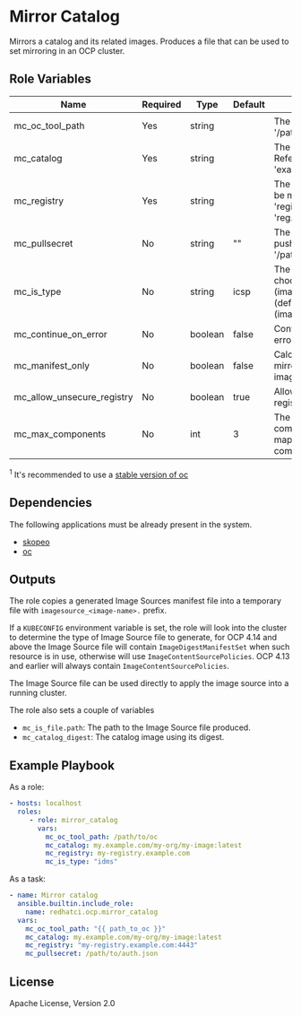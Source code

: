 # Mirror Catalog

Mirrors a catalog and its related images. Produces a file that can be used to set mirroring in an OCP cluster.

## Role Variables

Name                       | Required | Type    | Default | Description
-------------------------- | -------- | ------- | ------- | -----------
mc_oc_tool_path            | Yes      | string  |         | The path to the oc<sup>1</sup> binary, e.g. '/path/to/oc'
mc_catalog                 | Yes      | string  |         | The Fully Qualified Artifact Reference, e.g. 'example.com/namespace/web:v1.0'
mc_registry                | Yes      | string  |         | The registry where the catalog will be mirrored, e.g. 'registry.example.com' or 'reg.example.com:4443'
mc_pullsecret              | No       | string  | ""      | The credential file to pull and/or push the images, e.g. '/path/to/pullsecret.json'
mc_is_type                 | No       | string  | icsp    | The type of image source to use, choose between icsp (imageContentsourcePolicy) (default) or idms (imageDigestMirrorSet).
mc_continue_on_error       | No       | boolean | false   | Continue even if there if there are errors during mirroring
mc_manifest_only           | No       | boolean | false   | Calculate the manifests required for mirroring, but do not actually mirror image content.
mc_allow_unsecure_registry | No       | boolean | true    | Allow mirror from/to insecure registries
mc_max_components          | No       | int     | 3       | The maximum number of path components allowed in a destination mapping, `quay.io/org/repo` has two components.

<sup>1</sup> It's recommended to use a [stable version of oc](https://mirror.openshift.com/pub/openshift-v4/x86_64/clients/ocp/stable/)

## Dependencies

The following applications must be already present in the system.

- [skopeo](https://github.com/containers/skopeo/blob/main/install.md)
- [oc](https://docs.redhat.com/en/documentation/openshift_container_platform/4.17/html/cli_tools/openshift-cli-oc)

## Outputs

The role copies a generated Image Sources manifest file into a temporary file with `imagesource_<image-name>.` prefix.

If a `KUBECONFIG` environment variable is set, the role will look into the cluster to determine the type of Image Source file to generate, for OCP 4.14 and above the Image Source file will contain `ImageDigestManifestSet` when such resource is in use, otherwise will use `ImageContentSourcePolicies`. OCP 4.13 and earlier will always contain `ImageContentSourcePolicies`.

The Image Source file can be used directly to apply the image source into a running cluster.

The role also sets a couple of variables

- `mc_is_file.path`: The path to the Image Source file produced.
- `mc_catalog_digest`: The catalog image using its digest.

## Example Playbook

As a role:

```yaml
- hosts: localhost
  roles:
     - role: mirror_catalog
       vars:
         mc_oc_tool_path: /path/to/oc
         mc_catalog: my.example.com/my-org/my-image:latest
         mc_registry: my-registry.example.com
         mc_is_type: "idms"
```

As a task:

```yaml
- name: Mirror catalog
  ansible.builtin.include_role:
    name: redhatci.ocp.mirror_catalog
  vars:
    mc_oc_tool_path: "{{ path_to_oc }}"
    mc_catalog: my.example.com/my-org/my-image:latest
    mc_registry: "my-registry.example.com:4443"
    mc_pullsecret: /path/to/auth.json
```

## License

Apache License, Version 2.0
